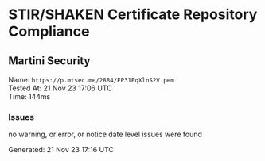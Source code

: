 # STIR/SHAKEN Certificate Repository Compliance

## Martini Security

Name: `https://p.mtsec.me/2884/FP31PqXlnS2V.pem`\
Tested At: 21 Nov 23 17:06 UTC\
Time: 144ms

### Issues

no warning, or error, or notice date level issues were found

Generated: 21 Nov 23 17:16 UTC